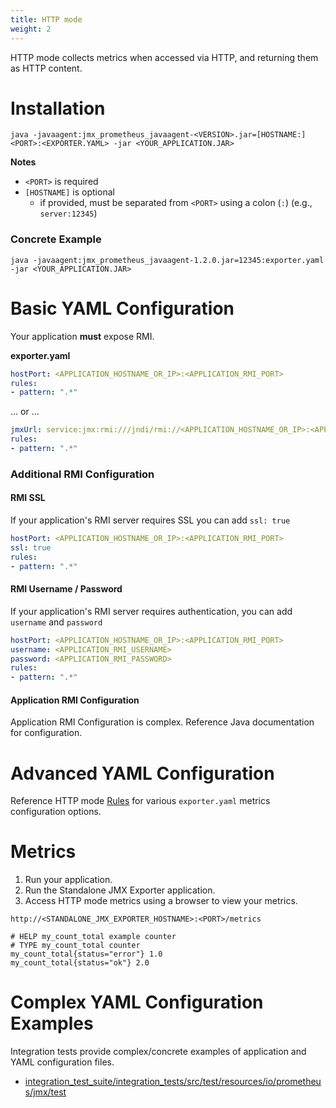 ```yaml
---
title: HTTP mode
weight: 2
---
```


HTTP mode collects metrics when accessed via HTTP, and returning them as HTTP content.

# Installation

```shell
java -javaagent:jmx_prometheus_javaagent-<VERSION>.jar=[HOSTNAME:]<PORT>:<EXPORTER.YAML> -jar <YOUR_APPLICATION.JAR>
```

 **Notes**

- `<PORT>` is required
- `[HOSTNAME]` is optional
  - if provided, must be separated from `<PORT>` using a colon (`:`) (e.g., `server:12345`)

### Concrete Example

```shell
java -javaagent:jmx_prometheus_javaagent-1.2.0.jar=12345:exporter.yaml -jar <YOUR_APPLICATION.JAR>
```

# Basic YAML Configuration

Your application **must** expose RMI.

**exporter.yaml**

```yaml
hostPort: <APPLICATION_HOSTNAME_OR_IP>:<APPLICATION_RMI_PORT>
rules:
- pattern: ".*"
```

... or ...

```yaml
jmxUrl: service:jmx:rmi:///jndi/rmi://<APPLICATION_HOSTNAME_OR_IP>:<APPLICATION_RMI_PORT>/jmxrmi
rules:
- pattern: ".*"
```

### Additional RMI Configuration

#### RMI SSL

If your application's RMI server requires SSL you can add `ssl: true`

```yaml
hostPort: <APPLICATION_HOSTNAME_OR_IP>:<APPLICATION_RMI_PORT>
ssl: true
rules:
- pattern: ".*"
```

#### RMI Username / Password

If your application's RMI server requires authentication, you can add `username` and `password`

```yaml
hostPort: <APPLICATION_HOSTNAME_OR_IP>:<APPLICATION_RMI_PORT>
username: <APPLICATION_RMI_USERNAME>
password: <APPLICATION_RMI_PASSWORD>
rules:
- pattern: ".*"
```

#### Application RMI Configuration

Application RMI Configuration is complex. Reference Java documentation for configuration.

# Advanced YAML Configuration

Reference HTTP mode [Rules]( /http-mode/rules/) for various `exporter.yaml` metrics configuration options.

# Metrics

1. Run your application.
2. Run the Standalone JMX Exporter application.
3. Access HTTP mode metrics using a browser to view your metrics.

```
http://<STANDALONE_JMX_EXPORTER_HOSTNAME>:<PORT>/metrics
```

```
# HELP my_count_total example counter
# TYPE my_count_total counter
my_count_total{status="error"} 1.0
my_count_total{status="ok"} 2.0
```

#  Complex YAML Configuration Examples

 Integration tests  provide complex/concrete examples of application and YAML configuration files.

- [integration_test_suite/integration_tests/src/test/resources/io/prometheus/jmx/test](https://github.com/prometheus/jmx_exporter/tree/main/integration_test_suite/integration_tests/src/test/resources/io/prometheus/jmx/test)
